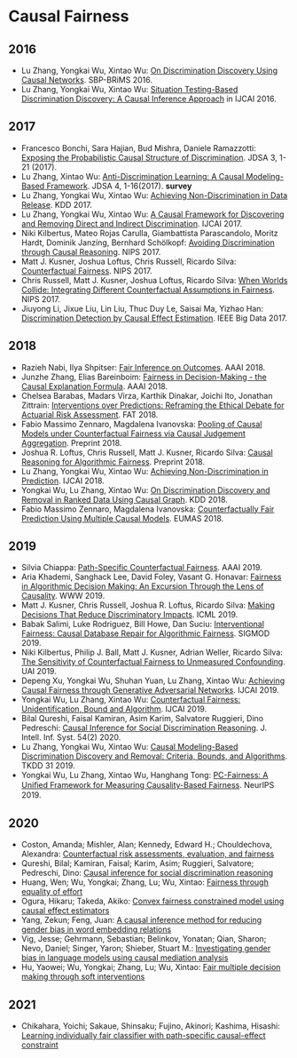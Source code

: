 # Causal Fairness

## 2016

- Lu Zhang, Yongkai Wu, Xintao Wu: [On Discrimination Discovery Using Causal Networks](https://link.springer.com/chapter/10.1007/978-3-319-39931-7_9). SBP-BRiMS 2016.
- Lu Zhang, Yongkai Wu, Xintao Wu: [Situation Testing-Based Discrimination Discovery: A Causal Inference Approach](https://dl.acm.org/doi/10.5555/3060832.3061001) in IJCAI 2016. 

## 2017

- Francesco Bonchi, Sara Hajian, Bud Mishra, Daniele Ramazzotti: [Exposing the Probabilistic Causal Structure of Discrimination](https://link.springer.com/article/10.1007/s41060-016-0040-z). JDSA 3, 1-21 (2017).
- Lu Zhang, Xintao Wu: [Anti-Discrimination Learning: A Causal Modeling-Based Framework](https://link.springer.com/article/10.1007/s41060-017-0058-x). JDSA 4, 1-16(2017). **survey**
- Lu Zhang, Yongkai Wu, Xintao Wu: [Achieving Non-Discrimination in Data Release](https://dl.acm.org/doi/10.1145/3097983.3098167). KDD 2017.
- Lu Zhang, Yongkai Wu, Xintao Wu: [A Causal Framework for Discovering and Removing Direct and Indirect Discrimination](https://www.ijcai.org/proceedings/2017/0549.pdf). IJCAI 2017.
- Niki Kilbertus, Mateo Rojas Carulla, Giambattista Parascandolo, Moritz Hardt, Dominik Janzing, Bernhard Schölkopf: [Avoiding Discrimination through Causal Reasoning](https://papers.nips.cc/paper/2017/hash/f5f8590cd58a54e94377e6ae2eded4d9-Abstract.html). NIPS 2017.
- Matt J. Kusner, Joshua Loftus, Chris Russell, Ricardo Silva: [Counterfactual Fairness](https://papers.nips.cc/paper/2017/hash/a486cd07e4ac3d270571622f4f316ec5-Abstract.html). NIPS 2017.
- Chris Russell, Matt J. Kusner, Joshua Loftus, Ricardo Silva: [When Worlds Collide: Integrating Different Counterfactual Assumptions in Fairness](https://papers.nips.cc/paper/2017/hash/1271a7029c9df08643b631b02cf9e116-Abstract.html). NIPS 2017.
- Jiuyong Li, Jixue Liu, Lin Liu, Thuc Duy Le, Saisai Ma, Yizhao Han: [Discrimination Detection by Causal Effect Estimation](https://ieeexplore.ieee.org/document/8258033). IEEE Big Data 2017.

## 2018

- Razieh Nabi, Ilya Shpitser: [Fair Inference on Outcomes](https://www.aaai.org/ocs/index.php/AAAI/AAAI18/paper/download/16683/15898). AAAI 2018.
- Junzhe Zhang, Elias Bareinboim: [Fairness in Decision-Making - the Causal Explanation Formula](https://www.aaai.org/ocs/index.php/AAAI/AAAI18/paper/view/16949/15911). AAAI 2018.
- Chelsea Barabas, Madars Virza, Karthik Dinakar, Joichi Ito, Jonathan Zittrain: [Interventions over Predictions: Reframing the Ethical Debate for Actuarial Risk Assessment](http://proceedings.mlr.press/v81/barabas18a.html). FAT 2018.
- Fabio Massimo Zennaro, Magdalena Ivanovska: [Pooling of Causal Models under Counterfactual Fairness via Causal Judgement Aggregation](https://arxiv.org/abs/1805.09866). Preprint 2018.
- Joshua R. Loftus, Chris Russell, Matt J. Kusner, Ricardo Silva: [Causal Reasoning for Algorithmic Fairness](https://arxiv.org/abs/1805.05859). Preprint 2018.
- Lu Zhang, Yongkai Wu, Xintao Wu: [Achieving Non-Discrimination in Prediction](https://www.ijcai.org/Proceedings/2018/430). IJCAI 2018.
- Yongkai Wu, Lu Zhang, Xintao Wu: [On Discrimination Discovery and Removal in Ranked Data Using Causal Graph](https://dl.acm.org/doi/10.1145/3219819.3220087). KDD 2018.
- Fabio Massimo Zennaro, Magdalena Ivanovska: [Counterfactually Fair Prediction Using Multiple Causal Models](https://link.springer.com/chapter/10.1007%2F978-3-030-14174-5_17). EUMAS 2018.

## 2019

- Silvia Chiappa: [Path-Specific Counterfactual Fairness](https://ojs.aaai.org//index.php/AAAI/article/view/4777). AAAI 2019.
- Aria Khademi, Sanghack Lee, David Foley, Vasant G. Honavar: [Fairness in Algorithmic Decision Making: An Excursion Through the Lens of Causality](https://dl.acm.org/doi/10.1145/3308558.3313559). WWW 2019.
- Matt J. Kusner, Chris Russell, Joshua R. Loftus, Ricardo Silva: [Making Decisions That Reduce Discriminatory Impacts](http://proceedings.mlr.press/v97/kusner19a.html). ICML 2019.
- Babak Salimi, Luke Rodriguez, Bill Howe, Dan Suciu: [Interventional Fairness: Causal Database Repair for Algorithmic Fairness](https://dl.acm.org/doi/10.1145/3299869.3319901). SIGMOD 2019.
- Niki Kilbertus, Philip J. Ball, Matt J. Kusner, Adrian Weller, Ricardo Silva: [The Sensitivity of Counterfactual Fairness to Unmeasured Confounding](http://proceedings.mlr.press/v115/kilbertus20a.html). UAI 2019.
- Depeng Xu, Yongkai Wu, Shuhan Yuan, Lu Zhang, Xintao Wu: [Achieving Causal Fairness through Generative Adversarial Networks](https://www.ijcai.org/Proceedings/2019/201). IJCAI 2019.
- Yongkai Wu, Lu Zhang, Xintao Wu: [Counterfactual Fairness: Unidentification, Bound and Algorithm](https://www.ijcai.org/Proceedings/2019/199). IJCAI 2019.
- Bilal Qureshi, Faisal Kamiran, Asim Karim, Salvatore Ruggieri, Dino Pedreschi: [Causal Inference for Social Discrimination Reasoning](https://link.springer.com/article/10.1007%2Fs10844-019-00580-x). J. Intell. Inf. Syst. 54(2) 2020.
- Lu Zhang, Yongkai Wu, Xintao Wu: [Causal Modeling-Based Discrimination Discovery and Removal: Criteria, Bounds, and Algorithms](https://ieeexplore.ieee.org/document/8477109). TKDD 31 2019.
- Yongkai Wu, Lu Zhang, Xintao Wu, Hanghang Tong: [PC-Fairness: A Uniﬁed Framework for Measuring Causality-Based Fairness](https://proceedings.neurips.cc/paper/2019/hash/44a2e0804995faf8d2e3b084a1e2db1d-Abstract.html). NeurIPS 2019.

## 2020

- Coston, Amanda; Mishler, Alan; Kennedy, Edward H.; Chouldechova, Alexandra: [Counterfactual risk assessments, evaluation, and fairness](https://doi.org/10.1145/3351095.3372851)
- Qureshi, Bilal; Kamiran, Faisal; Karim, Asim; Ruggieri, Salvatore; Pedreschi, Dino: [Causal inference for social discrimination reasoning](https://doi.org/10.1007/s10844-019-00580-x)
- Huang, Wen; Wu, Yongkai; Zhang, Lu; Wu, Xintao: [Fairness through equality of effort](https://doi.org/10.1145/3366424.3383558)
- Ogura, Hikaru; Takeda, Akiko: [Convex fairness constrained model using causal effect estimators](https://doi.org/10.1145/3366424.3383556)
- Yang, Zekun; Feng, Juan: [A causal inference method for reducing gender bias in word embedding relations](https://aaai.org/ojs/index.php/AAAI/article/view/6486)
- Vig, Jesse; Gehrmann, Sebastian; Belinkov, Yonatan; Qian, Sharon; Nevo, Daniel; Singer, Yaron; Shieber, Stuart M.: [Investigating gender bias in language models using causal mediation analysis](https://proceedings.neurips.cc/paper/2020/hash/92650b2e92217715fe312e6fa7b90d82-Abstract.html)
- Hu, Yaowei; Wu, Yongkai; Zhang, Lu; Wu, Xintao: [Fair multiple decision making through soft interventions](https://proceedings.neurips.cc/paper/2020/hash/d0921d442ee91b896ad95059d13df618-Abstract.html)

## 2021

- Chikahara, Yoichi; Sakaue, Shinsaku; Fujino, Akinori; Kashima, Hisashi: [Learning individually fair classifier with path-specific causal-effect constraint](http://proceedings.mlr.press/v130/chikahara21a.html)